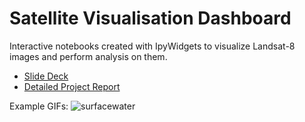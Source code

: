 # Satellite Visualisation Dashboard

Interactive notebooks created with IpyWidgets to visualize Landsat-8 images and perform analysis on them.

- [Slide Deck](https://docs.google.com/presentation/d/1p8o5_qJIJQnMy-z_sgZRag0jQwAWXbzzIWUwcV4trew/edit?usp=sharing)
- [Detailed Project Report](https://github.com/theadityasam/satdash/blob/master/Project_Report%20(2).pdf)

Example GIFs:
![surfacewater](https://github.com/theadityasam/satdash/blob/master/SATDASH1.gif)

